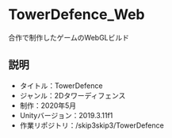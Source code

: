 # TowerDefence_Web

合作で制作したゲームのWebGLビルド

## 説明

- タイトル：TowerDefence
- ジャンル：2Dタワーディフェンス
- 制作：2020年5月
- Unityバージョン：2019.3.11f1
- 作業リポジトリ：/skip3skip3/TowerDefence
